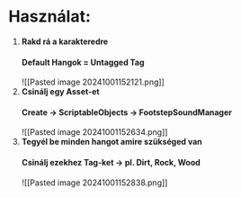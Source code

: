 
# Használat:

1. **Rakd rá a karakteredre**
	#### Default Hangok =  Untagged Tag
	![[Pasted image 20241001152121.png]]
2. **Csinálj egy Asset-et**
	 #### Create -> ScriptableObjects -> FootstepSoundManager
	 ![[Pasted image 20241001152634.png]]
3. **Tegyél be minden hangot amire szükséged van**
	 #### Csinálj ezekhez Tag-ket -> pl. Dirt, Rock, Wood
	 ![[Pasted image 20241001152838.png]]
